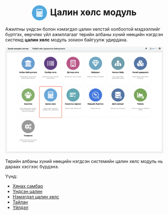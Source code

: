 
<h1 align="center"><img src="../assets/images/modules/salaries.svg" style="width: 48px;vertical-align: middle;padding-right: 10px;"/>Цалин хөлс модуль</h1>

Ажилтны үндсэн болон нэмэгдэл цалин хөлстэй холбоотой мэдээллийг бүртгэх, өөрчлөх үйл ажмллагааг төрийн албаны хүний нөөцийн нэгдсэн системд  **цалин хөлс** модуль зохион байгуулж удирдана.
<br>

![](../assets/images/modules/salaries/home.png)

Төрийн албаны хүний нөөцийн нэгдсэн системийн цалин хөлс модуль нь дараах хэсгээс бүрдэнэ.

Үүнд:

- [Хянах самбар](salaries/dashboard.md)
- [Үндсэн цалин](salaries/salary_list.md)
- [Нэмэгдэл цалин хөлс](salaries/compensation_list.md)
- [Тайлан](salaries/report.md)
- [Үйлдэл](salaries/action.md)